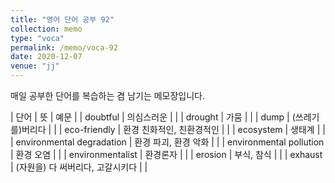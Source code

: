 ```yaml
---
title: "영어 단어 공부 92"
collection: memo
type: "voca"
permalink: /memo/voca-92
date: 2020-12-07
venue: "jj"
---
```


매일 공부한 단어를 복습하는 겸 남기는 메모장입니다.

| 단어 | 뜻 | 예문 |
| doubtful | 의심스러운 |  |
| drought | 가뭄 |  |
| dump | (쓰레기를)버리다 |  |
| eco-friendly | 환경 친화적인, 친환경적인 |  |
| ecosystem | 생태계 |  |
| environmental degradation | 환경 파괴, 환경 악화 |  |
| environmental pollution | 환경 오염 |  |
| environmentalist | 환경론자 |  |
| erosion | 부식, 참식 |  |
| exhaust | (자원을) 다 써버리다, 고갈시키다 |  |














































